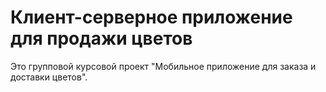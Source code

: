 # Клиент-серверное приложение для продажи цветов
Это групповой курсовой проект "Мобильное приложение для заказа и доставки цветов".

